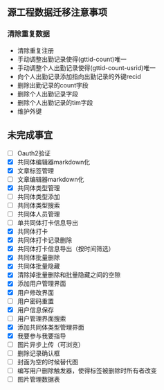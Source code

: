 
## 源工程数据迁移注意事项
### 清除重复数据
- 清除重复注册
- 手动调整出勤记录使得(gttid-count)唯一
- 手动调整个人出勤记录使得(gttid-count-usrid)唯一
- 向个人出勤记录添加指向出勤记录的外键recid
- 删除出勤记录的count字段
- 删除个人出勤记录字段
- 删除个人出勤记录的tim字段
- 维护外键

## 未完成事宜

- [ ] Oauth2验证
- [x] 共同体编辑器markdown化 
- [x] 文章标签管理
- [ ] 文章编辑器markdown化
- [x] 共同体类型管理
- [ ] 共同体类型添加
- [ ] 共同体类型搜索
- [ ] 共同体人员管理
- [ ] 单共同体打卡信息导出
- [x] 共同体打卡 
- [x] 共同体打卡记录删除
- [x] 共同体打卡信息导出（按时间筛选）
- [x] 共同体批量删除 
- [x] 共同体批量隐藏 
- [x] 清除掉批量删除和批量隐藏之间的空隙 
- [x] 添加用户管理界面 
- [x] 用户修改界面
- [ ] 用户密码重置
- [x] 用户信息保存
- [ ] 用户管理界面搜索
- [x] 添加共同体类型管理界面
- [x] 我要参与我要指导 
- [ ] 图片异步上传（可浏览）
- [ ] 删除记录确认框
- [ ] 封面为空的时候替代图
- [ ] 编写用户删除触发器，使得标签被删除时所有者改变
- [ ] 图片管理数据表